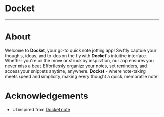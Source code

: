 # Docket

---

# About

Welcome to **Docket**, your go-to quick note jotting app! Swiftly capture your thoughts, ideas, 
and to-dos on the fly with **Docket**'s intuitive interface. Whether you're on the move or struck by inspiration, our app ensures you never miss a beat. 
Effortlessly organize your notes, set reminders, and access your snippets anytime, anywhere. 
**Docket** - where note-taking meets speed and simplicity, making every thought a quick, memorable note!

# Acknowledgements
- UI inspired from [Docket note](https://dribbble.com/shots/14037848-Docket-note-Side-menu)
